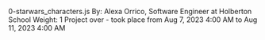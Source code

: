 0-starwars_characters.js
 By: Alexa Orrico, Software Engineer at Holberton School
 Weight: 1
 Project over - took place from Aug 7, 2023 4:00 AM to Aug 11, 2023 4:00 AM
